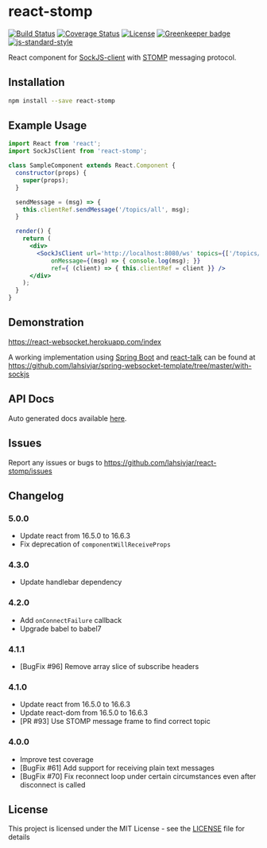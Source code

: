 # react-stomp

[![Build Status](https://travis-ci.com/lahsivjar/react-stomp.svg?branch=master)](https://travis-ci.com/lahsivjar/react-stomp?branch=master) [![Coverage Status](https://coveralls.io/repos/github/lahsivjar/react-stomp/badge.svg?branch=master)](https://coveralls.io/github/lahsivjar/react-stomp?branch=master) [![License](https://img.shields.io/npm/l/react-stomp.svg)](https://github.com/lahsivjar/react-stomp/blob/master/LICENSE) [![Greenkeeper badge](https://badges.greenkeeper.io/lahsivjar/react-stomp.svg)](https://greenkeeper.io/) [![js-standard-style](https://img.shields.io/badge/code%20style-standard-brightgreen.svg)](https://github.com/standard/standard)

React component for [SockJS-client](https://github.com/sockjs/sockjs-client) with [STOMP](https://stomp.github.io/) messaging protocol.

## Installation

```sh
npm install --save react-stomp
```

## Example Usage

```jsx
import React from 'react';
import SockJsClient from 'react-stomp';

class SampleComponent extends React.Component {
  constructor(props) {
    super(props);
  }

  sendMessage = (msg) => {
    this.clientRef.sendMessage('/topics/all', msg);
  }

  render() {
    return (
      <div>
        <SockJsClient url='http://localhost:8080/ws' topics={['/topics/all']}
            onMessage={(msg) => { console.log(msg); }}
            ref={ (client) => { this.clientRef = client }} />
      </div>
    );
  }
}
```

## Demonstration

<https://react-websocket.herokuapp.com/index>

A working implementation using [Spring Boot](https://projects.spring.io/spring-boot/) and [react-talk](https://github.com/lahsivjar/react-talk) can be found at <https://github.com/lahsivjar/spring-websocket-template/tree/master/with-sockjs>

## API Docs

Auto generated docs available [here](API.md).

## Issues

Report any issues or bugs to <https://github.com/lahsivjar/react-stomp/issues>

## Changelog

### 5.0.0
- Update react from 16.5.0 to 16.6.3
- Fix deprecation of `componentWillReceiveProps`

### 4.3.0
- Update handlebar dependency

### 4.2.0

- Add `onConnectFailure` callback
- Upgrade babel to babel7

### 4.1.1

- [BugFix #96] Remove array slice of subscribe headers

### 4.1.0

- Update react from 16.5.0 to 16.6.3
- Update react-dom from 16.5.0 to 16.6.3
- [PR #93] Use STOMP message frame to find correct topic

### 4.0.0

-   Improve test coverage
-   [BugFix #61] Add support for receiving plain text messages
-   [BugFix #70] Fix reconnect loop under certain circumstances even after disconnect is called

## License

This project is licensed under the MIT License - see the [LICENSE](LICENSE) file for details
